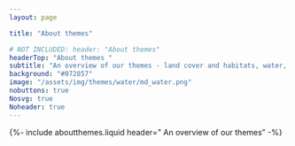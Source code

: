 ```yaml
---
layout: page

title: "About themes"

# NOT INCLUDED: header: "About themes"
headerTop: "About themes "
subtitle: "An overview of our themes - land cover and habitats, water, change, biodiversity, accounts and futures " 
background: "#072857"
image: "/assets/img/themes/water/md_water.png"
nobuttons: true
Nosvg: true
Noheader: true
---
```


{%-
include aboutthemes.liquid
header=" An overview of our themes"
-%}
